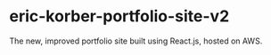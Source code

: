 # eric-korber-portfolio-site-v2
The new, improved portfolio site built using React.js, hosted on AWS.
